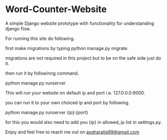 # Word-Counter-Website

A simple Django website prototype with functionality for understanding django flow.

For running this site do following.

first make migrations by typing
python manage.py migrate.

migrations are not required in this project but to be on the safe side just do it.

then run it by followinng command.

python manage.py runserver

This will run your website on default ip and port i.e. 127.0.0.0:8000.

you can run it to your own choiced ip and port by following.

python manage.py runserver {ip}:{port}

for this you would also need to add you {ip} in allowed_ip list in settings.py.

Enjoy and feel free to reach me out on asgharaliq99@gmail.com
